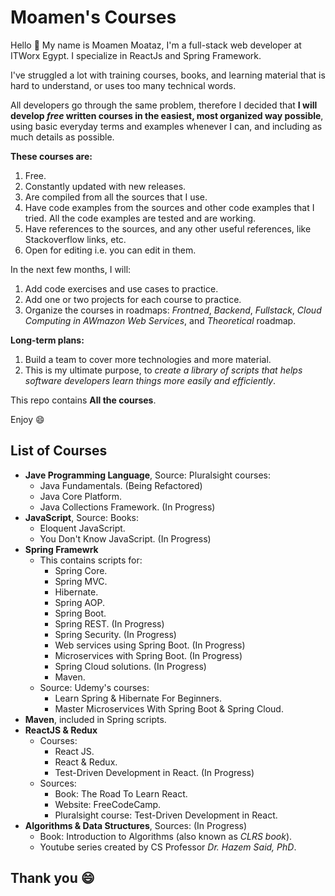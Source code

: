 # Moamen's Courses

Hello :raising_hand: 
My name is Moamen Moataz, I'm a full-stack web developer at ITWorx Egypt. I specialize in ReactJs and Spring Framework.

I've struggled a lot with training courses, books, and learning material that is hard to understand, or uses too many technical words.

All developers go through the same problem, therefore I decided that **I will develop *free* written courses in the easiest, most organized way possible**, using basic everyday terms and examples whenever I can, and including as much details as possible.

**These courses are:**
1. Free.
2. Constantly updated with new releases.
3. Are compiled from all the sources that I use. 
3. Have code examples from the sources and other code examples that I tried. All the code examples are tested and are working.
4. Have references to the sources, and any other useful references, like Stackoverflow links, etc.
5. Open for editing i.e. you can edit in them.

In the next few months, I will:
1. Add code exercises and use cases to practice.
2. Add one or two projects for each course to practice.
3. Organize the courses in roadmaps: *Frontned*, *Backend*, *Fullstack*, *Cloud Computing in AWmazon Web Services*, and *Theoretical* roadmap. 

**Long-term plans:**
1. Build a team to cover more technologies and more material.
2. This is my ultimate purpose, to *create a library of scripts that helps software developers learn things more easily and efficiently*.

This repo contains **All the courses**.

Enjoy :smile:

## List of Courses
- **Jave Programming Language**, Source: Pluralsight courses:
    + Java Fundamentals. (Being Refactored)
    + Java Core Platform.
    + Java Collections Framework. (In Progress)
- **JavaScript**, Source: Books: 
    + Eloquent JavaScript.
    + You Don't Know JavaScript. (In Progress)
- **Spring Framewrk**
    + This contains scripts for:
        - Spring Core.
        - Spring MVC.
        - Hibernate.
        - Spring AOP.
        - Spring Boot.
        - Spring REST. (In Progress)
        - Spring Security. (In Progress)
        - Web services using Spring Boot. (In Progress)
        - Microservices with Spring Boot. (In Progress)
        - Spring Cloud solutions. (In Progress) 
        - Maven.
    + Source: Udemy's courses:
        - Learn Spring & Hibernate For Beginners.
        - Master Microservices With Spring Boot & Spring Cloud.
- **Maven**, included in Spring scripts.
- **ReactJS & Redux** 
    + Courses:
        - React JS.
        - React & Redux.
        - Test-Driven Development in React. (In Progress)
    + Sources:
        - Book: The Road To Learn React.
        - Website: FreeCodeCamp.
        - Pluralsight course: Test-Driven Development in React.
- **Algorithms & Data Structures**, Sources: (In Progress)
    + Book: Introduction to Algorithms (also known as *CLRS book*).
    + Youtube series created by CS Professor *Dr. Hazem Said, PhD*.

## Thank you :smile:

